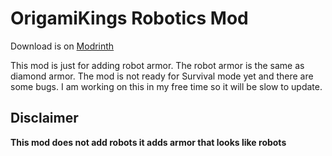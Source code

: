 # **OrigamiKings Robotics Mod**
Download is on [Modrinth](https://modrinth.com/mod/origamikings-robotics-armor-mod)

This mod is just for adding robot armor. The robot armor is the same as diamond armor. The mod is not ready for Survival mode yet and there are some bugs. I am working on this in my free time so it will be slow to update. 

## **Disclaimer**
**This mod does not add robots it adds armor that looks like robots**
